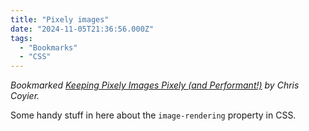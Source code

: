 ```yaml
---
title: "Pixely images"
date: "2024-11-05T21:36:56.000Z"
tags: 
  - "Bookmarks"
  - "CSS"
---
```


_Bookmarked [Keeping Pixely Images Pixely (and Performant!)](https://frontendmasters.com/blog/keeping-pixely-images-pixely-and-performant/) by Chris Coyier._

Some handy stuff in here about the `image-rendering` property in CSS.
